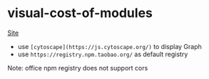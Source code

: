 # visual-cost-of-modules

[Site](https://githoniel.github.io/visual-cost-of-modules/)

- use `[cytoscape](https://js.cytoscape.org/)` to display Graph
- use `https://registry.npm.taobao.org/` as default registry

Note: office npm registry does not support cors